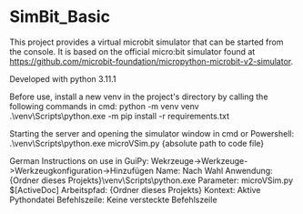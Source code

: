# SimBit_Basic

This project provides a virtual microbit simulator that can be started from the console.
It is based on the official micro:bit simulator found at https://github.com/microbit-foundation/micropython-microbit-v2-simulator.

Developed with python 3.11.1

Before use, install a new venv in the project's directory by calling the following commands in cmd:
python -m venv venv
.\venv\Scripts\python.exe -m pip install -r requirements.txt

Starting the server and opening the simulator window in cmd or Powershell:
.\venv\Scripts\python.exe microVSim.py {absolute path to code file}


German Instructions on use in GuiPy:
Wekrzeuge->Werkzeuge->Werkzeugkonfiguration->Hinzufügen
	Name: Nach Wahl
	Anwendung: {Ordner dieses Projekts}\venv\Scripts\python.exe
	Parameter: microVSim.py $[ActiveDoc]
	Arbeitspfad: {Ordner dieses Projekts}
	Kontext: Aktive Pythondatei
	Befehlszeile: Keine versteckte Befehlszeile
